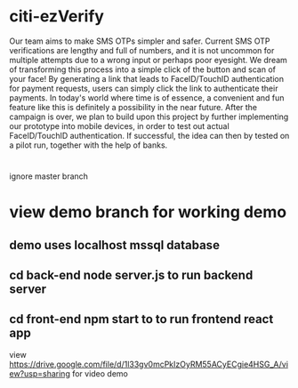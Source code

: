 # citi-ezVerify
Our team aims to make SMS OTPs simpler and safer. Current SMS OTP verifications are lengthy and full of numbers, and it is not uncommon for multiple attempts due to a wrong input or perhaps poor eyesight. We dream of transforming this process into a simple click of the button and scan of your face! By generating a link that leads to FaceID/TouchID authentication for payment requests, users can simply click the link to authenticate their payments. In today's world where time is of essence, a convenient and fun feature like this is definitely a possibility in the near future. After the campaign is over, we plan to build upon this project by further implementing our prototype into mobile devices, in order to test out actual FaceID/TouchID authentication. If successful, the idea can then by tested on a pilot run, together with the help of banks.
#
ignore master branch
# view demo branch for working demo
## demo uses localhost mssql database 
## cd back-end node server.js to run backend server
## cd front-end npm start to to run frontend react app
view https://drive.google.com/file/d/1l33gv0mcPkIzOyRM55ACyECgie4HSG_A/view?usp=sharing for video demo
